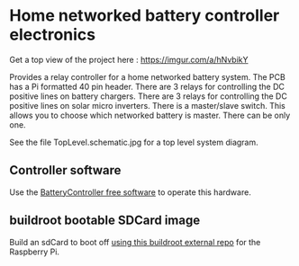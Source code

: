 # Home networked battery controller electronics

Get a top view of the project here : https://imgur.com/a/hNvbikY

Provides a relay controller for a home networked battery system. The PCB has a Pi formatted 40 pin header.
There are 3 relays for controlling the DC positive lines on battery chargers.
There are 3 relays for controlling the DC positive lines on solar micro inverters.
There is a master/slave switch. This allows you to choose which networked battery is master. There can be only one.

See the file TopLevel.schematic.jpg for a top level system diagram.

## Controller software

Use the [BatteryController free software](https://github.com/flatmax/BatteryController) to operate this hardware.

## buildroot bootable SDCard image

Build an sdCard to boot off [using this buildroot external repo](https://github.com/Audio-Injector/RaspberryPi.buildroot.external/tree/BatteryController) for the Raspberry Pi.
